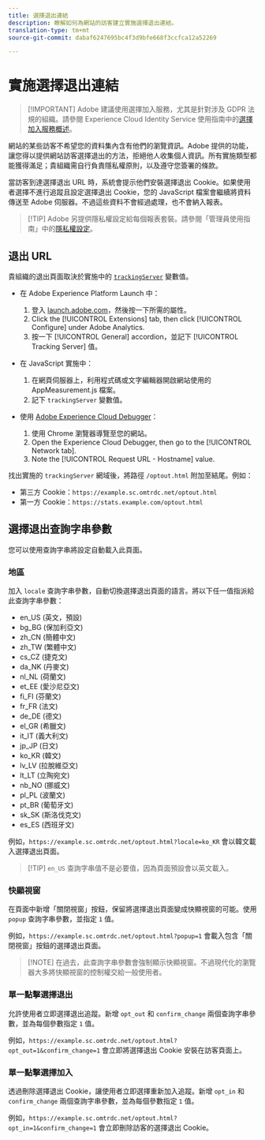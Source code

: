 ```yaml
---
title: 選擇退出連結
description: 瞭解如何為網站的訪客建立實施選擇退出連結。
translation-type: tm+mt
source-git-commit: dabaf6247695bc4f3d9bfe668f3ccfca12a52269

---
```



# 實施選擇退出連結

>[!IMPORTANT] Adobe 建議使用選擇加入服務，尤其是針對涉及 GDPR 法規的組織。請參閱 Experience Cloud Identity Service 使用指南中的[選擇加入服務概述](https://docs.adobe.com/content/help/en/id-service/using/implementation/opt-in-service/optin-overview.html)。

網站的某些訪客不希望您的資料集內含有他們的瀏覽資訊。Adobe 提供的功能，讓您得以提供網站訪客選擇退出的方法，拒絕他人收集個人資訊。所有實施類型都能獲得滿足；貴組織需自行負責隱私權原則，以及遵守您簽署的條款。

當訪客到達選擇退出 URL 時，系統會提示他們安裝選擇退出 Cookie。如果使用者選擇不進行追蹤且設定選擇退出 Cookie，您的 JavaScript 檔案會繼續將資料傳送至 Adobe 伺服器。不過這些資料不會經過處理，也不會納入報表。

>[!TIP] Adobe 另提供隱私權設定給每個報表套裝。請參閱「管理員使用指南」中的[隱私權設定](../../admin/admin/privacy-settings.md)。

## 退出 URL

貴組織的退出頁面取決於實施中的 [`trackingServer`](../vars/config-vars/trackingserver.md) 變數值。

* 在 Adobe Experience Platform Launch 中：
   1. 登入 [launch.adobe.com](https://launch.adobe.com)，然後按一下所需的屬性。
   2. Click the [!UICONTROL Extensions] tab, then click [!UICONTROL Configure] under Adobe Analytics.
   3. 按一下 [!UICONTROL General] accordion，並記下 [!UICONTROL Tracking Server] 值。

* 在 JavaScript 實施中：
   1. 在網頁伺服器上，利用程式碼或文字編輯器開啟網站使用的 AppMeasurement.js 檔案。
   2. 記下 `trackingServer` 變數值。

* 使用 [Adobe Experience Cloud Debugger](https://docs.adobe.com/content/help/zh-Hant/debugger/using/experience-cloud-debugger.html)：
   1. 使用 Chrome 瀏覽器導覽至您的網站。
   2. Open the Experience Cloud Debugger, then go to the [!UICONTROL Network tab].
   3. Note the [!UICONTROL Request URL - Hostname] value.

找出實施的 `trackingServer` 網域後，將路徑 `/optout.html` 附加至結尾。例如：

* 第三方 Cookie：`https://example.sc.omtrdc.net/optout.html`
* 第一方 Cookie：`https://stats.example.com/optout.html`

## 選擇退出查詢字串參數

您可以使用查詢字串將設定自動載入此頁面。

### 地區

加入 `locale` 查詢字串參數，自動切換選擇退出頁面的語言。將以下任一值指派給此查詢字串參數：

* en_US (英文，預設)
* bg_BG (保加利亞文)
* zh_CN (簡體中文)
* zh_TW (繁體中文)
* cs_CZ (捷克文)
* da_NK (丹麥文)
* nl_NL (荷蘭文)
* et_EE (愛沙尼亞文)
* fi_FI (芬蘭文)
* fr_FR (法文)
* de_DE (德文)
* el_GR (希臘文)
* it_IT (義大利文)
* jp_JP (日文)
* ko_KR (韓文)
* lv_LV (拉脫維亞文)
* lt_LT (立陶宛文)
* nb_NO (挪威文)
* pl_PL (波蘭文)
* pt_BR (葡萄牙文)
* sk_SK (斯洛伐克文)
* es_ES (西班牙文)

例如，`https://example.sc.omtrdc.net/optout.html?locale=ko_KR` 會以韓文載入選擇退出頁面。

>[!TIP] `en_US` 查詢字串值不是必要值，因為頁面預設會以英文載入。

### 快顯視窗

在頁面中新增「關閉視窗」按鈕，保留將選擇退出頁面變成快顯視窗的可能。使用 `popup` 查詢字串參數，並指定 `1` 值。

例如，`https://example.sc.omtrdc.net/optout.html?popup=1` 會載入包含「關閉視窗」按鈕的選擇退出頁面。

>[!NOTE] 在過去，此查詢字串參數會強制顯示快顯視窗。不過現代化的瀏覽器大多將快顯視窗的控制權交給一般使用者。

### 單一點擊選擇退出

允許使用者立即選擇退出追蹤。新增 `opt_out` 和 `confirm_change` 兩個查詢字串參數，並為每個參數指定 `1` 值。

例如，`https://example.sc.omtrdc.net/optout.html?opt_out=1&confirm_change=1` 會立即將選擇退出 Cookie 安裝在訪客頁面上。

### 單一點擊選擇加入

透過刪除選擇退出 Cookie，讓使用者立即選擇重新加入追蹤。新增 `opt_in` 和 `confirm_change` 兩個查詢字串參數，並為每個參數指定 `1` 值。

例如，`https://example.sc.omtrdc.net/optout.html?opt_in=1&confirm_change=1` 會立即刪除訪客的選擇退出 Cookie。
